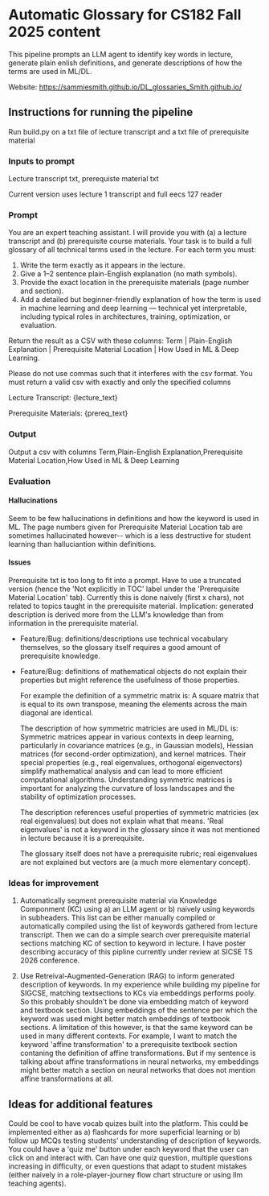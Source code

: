# Automatic Glossary for CS182 Fall 2025 content
This pipeline prompts an LLM agent to identify key words in lecture, generate plain enlish definitions, and generate descriptions of how the terms are used in ML/DL. 

Website: https://sammiesmith.github.io/DL_glossaries_Smith.github.io/

## Instructions for running the pipeline
 Run build.py on a txt file of lecture transcript and a txt file of prerequisite material 

### Inputs to prompt 

 Lecture transcript txt, prerequiste material txt 

 Current version uses lecture 1 transcript and full eecs 127 reader

### Prompt
 
 You are an expert teaching assistant. I will provide you with (a) a lecture transcript and (b) prerequisite course materials.
Your task is to build a full glossary of all technical terms used in the lecture. For each term you must:

1. Write the term exactly as it appears in the lecture.
2. Give a 1–2 sentence plain-English explanation (no math symbols).
3. Provide the exact location in the prerequisite materials (page number and section).
4. Add a detailed but beginner-friendly explanation of how the term is used in machine learning and deep learning — technical yet interpretable, including typical roles in architectures, training, optimization, or evaluation.

Return the result as a CSV with these columns:
Term | Plain-English Explanation | Prerequisite Material Location | How Used in ML & Deep Learning.

Please do not use commas such that it interferes with the csv format. You must return a valid csv with exactly and only the specified columns

Lecture Transcript:
{lecture_text}

Prerequisite Materials:
{prereq_text} 

### Output
Output a csv with columns Term,Plain-English Explanation,Prerequisite Material Location,How Used in ML & Deep Learning

### Evaluation

#### Hallucinations
Seem to be few hallucinations in definitions and how the keyword is used in ML. The page numbers given for Prerequisite Material Location tab are sometimes hallucinated however-- which is a less destructive for student learning than halluciantion within definitions.


#### Issues

Prerequisite txt is too long to fit into a prompt. Have to use a truncated version (hence the 'Not explicitly in TOC' label under the 'Prerequisite Material Location' tab). Currently this is done naively (first x chars), not related to topics taught in the prerequisite material. Implication: generated description is derived more from the LLM's knowledge than from information in the prerequisite material.

* Feature/Bug: definitions/descriptions use technical vocabulary themselves, so the glossary itself requires a good amount of prerequisite knowledge. 

* Feature/Bug: definitions of mathematical objects do not explain their properties but might reference the usefulness of those properties. 

    For example the definition of a symmetric matrix is: A square matrix that is equal to its own transpose, meaning the elements across the main diagonal are identical. 

    The description of how symmetric matricies are used in ML/DL is: Symmetric matrices appear in various contexts in deep learning, particularly in covariance matrices (e.g., in Gaussian models), Hessian matrices (for second-order optimization), and kernel matrices. Their special properties (e.g., real eigenvalues, orthogonal eigenvectors) simplify mathematical analysis and can lead to more efficient computational algorithms. Understanding symmetric matrices is important for analyzing the curvature of loss landscapes and the stability of optimization processes.

    The description references useful properties of symmetric matricies (ex real eigenvalues) but does not explain what that means. 'Real eigenvalues' is not a keyword in the glossary since it was not mentioned in lecture because it is a prerequisite.
    
    The glossary itself does not have a prerequisite rubric; real eigenvalues are not explained but vectors are (a much more elementary concept). 





### Ideas for improvement

1) Automatically segment prerequisite material via Knowledge Componment (KC) using a) an LLM agent or b) naively using keywords in subheaders. This list can be either manually compiled or automatically compiled using the list of keywords gathered from lecture transcript. Then we can do a simple search over prerequisite material sections matching KC of section to keyword in lecture. I have poster describing accuracy of this pipline currently under review at SICSE TS 2026 conference. 


2) Use Retreival-Augmented-Generation (RAG) to inform generated description of keywords. In my experience while building my pipeline for SIGCSE, matching textsections to KCs via embeddings performs pooly. So this probably shouldn't be done via embedding match of keyword and textbook section. Using embeddings of the sentence per which the keyword was used might better match embeddings of textbook sections. A limitation of this however, is that the same keyword can be used in many different contexts. For example, I want to match the keyword 'affine transformation' to a prerequisite textbook section contaning the definition of affine transformations. But if my sentence is talking about affine transformations in neural networks, my embeddings might better match a section on neural networks that does not mention affine transformations at all.

## Ideas for additional features

Could be cool to have vocab quizes built into the platform. This could be implemented either as
 a) flashcards for more superficial learning or 
 b) follow up MCQs testing students' understanding of description of keywords. You could have a 'quiz me' button under each keyword that the user can click on and interact with. Can have one quiz question, multiple questions increasing in difficulty, or even questions that adapt to student mistakes (either naively in a role-player-journey flow chart structure or using llm teaching agents).

